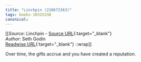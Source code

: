 ```yaml
---
title: "Linchpin (210672363)"
tags: books-10325338
canonical: 
---
```


[[_Source_: Linchpin - [Source URL](){:target="_blank"}<br>
_Author_: Seth Godin<br>
[Readwise URL](https://readwise.io/open/210672363){:target="_blank"}
::wrap]]

Over time, the gifts accrue and you have created a reputation.
